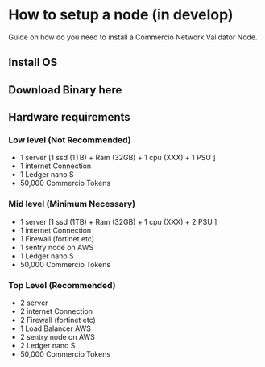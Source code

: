 # How to setup a node (in develop)
Guide on how do you need to install a Commercio Network Validator Node.       

## Install OS

## Download Binary here

## Hardware requirements

### Low level (Not Recommended)

* 1 server   [1 ssd (1TB) + Ram (32GB)  + 1 cpu (XXX) + 1 PSU  ]
* 1 internet Connection
* 1 Ledger nano S
* 50,000 Commercio Tokens

### Mid level  (Minimum Necessary)

* 1 server  [1 ssd (1TB) + Ram (32GB)  + 1 cpu (XXX) + 2 PSU  ]
* 1 internet Connection
* 1 Firewall (fortinet etc)
* 1 sentry node on AWS
* 1 Ledger nano S
* 50,000 Commercio Tokens


### Top Level (Recommended)

* 2 server
* 2 internet Connection
* 2 Firewall (fortinet etc)
* 1 Load Balancer AWS
* 2 sentry node on AWS
* 2 Ledger nano S
* 50,000 Commercio Tokens
